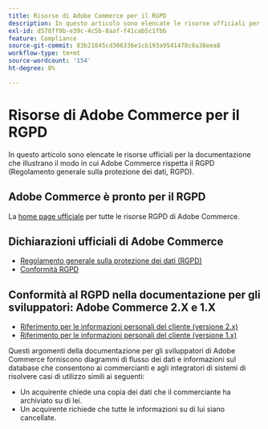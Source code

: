 ```yaml
---
title: Risorse di Adobe Commerce per il RGPD
description: In questo articolo sono elencate le risorse ufficiali per la documentazione che illustrano il modo in cui Adobe Commerce rispetta il RGPD (Regolamento generale sulla protezione dei dati, RGPD).
exl-id: d578ff9b-e39c-4c5b-8aaf-f41cab5c1fbb
feature: Compliance
source-git-commit: 83b21845cd306336e1cb193a9541478c8a38eea8
workflow-type: tm+mt
source-wordcount: '154'
ht-degree: 0%

---
```


# Risorse di Adobe Commerce per il RGPD

In questo articolo sono elencate le risorse ufficiali per la documentazione che illustrano il modo in cui Adobe Commerce rispetta il RGPD (Regolamento generale sulla protezione dei dati, RGPD).

## Adobe Commerce è pronto per il RGPD

La [home page ufficiale](https://business.adobe.com/it/privacy/general-data-protection-regulation.html) per tutte le risorse RGPD di Adobe Commerce.

## Dichiarazioni ufficiali di Adobe Commerce

* [Regolamento generale sulla protezione dei dati (RGPD)](/docs/commerce-operations/security-and-compliance/privacy/gdpr.html)
* [Conformità RGPD](/docs/commerce-admin/start/compliance/privacy/compliance-gdpr.html)

## Conformità al RGPD nella documentazione per gli sviluppatori: Adobe Commerce 2.X e 1.X

* [Riferimento per le informazioni personali del cliente (versione 2.x)](/docs/commerce-operations/security-and-compliance/reference/data-m2.html)
* [Riferimento per le informazioni personali del cliente (versione 1.x)](/docs/commerce-operations/security-and-compliance/reference/data-m1.html)

Questi argomenti della documentazione per gli sviluppatori di Adobe Commerce forniscono diagrammi di flusso dei dati e informazioni sul database che consentono ai commercianti e agli integratori di sistemi di risolvere casi di utilizzo simili ai seguenti:

* Un acquirente chiede una copia dei dati che il commerciante ha archiviato su di lei.
* Un acquirente richiede che tutte le informazioni su di lui siano cancellate.
